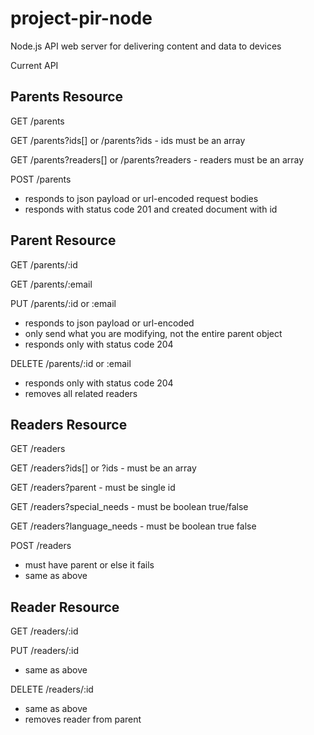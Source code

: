 project-pir-node
================

Node.js API web server for delivering content and data to devices

Current API

## Parents Resource
GET /parents

GET /parents?ids[] or /parents?ids  - ids must be an array

GET /parents?readers[] or /parents?readers - readers must be an array

POST /parents  
 - responds to json payload or url-encoded request bodies
 - responds with status code 201 and created document with id

## Parent Resource
GET /parents/:id 

GET /parents/:email

PUT /parents/:id or :email  
 - responds to json payload or url-encoded
 - only send what you are modifying, not the entire parent object
 - responds only with status code 204

DELETE /parents/:id or :email  
 - responds only with status code 204
 - removes all related readers
 
## Readers Resource
GET /readers

GET /readers?ids[] or ?ids - must be an array

GET /readers?parent - must be single id

GET /readers?special\_needs - must be boolean true/false

GET /readers?language\_needs - must be boolean true false

POST /readers  
 - must have parent or else it fails
 - same as above

## Reader Resource
GET /readers/:id

PUT /readers/:id
 - same as above
 
DELETE /readers/:id  
 - same as above
 - removes reader from parent

